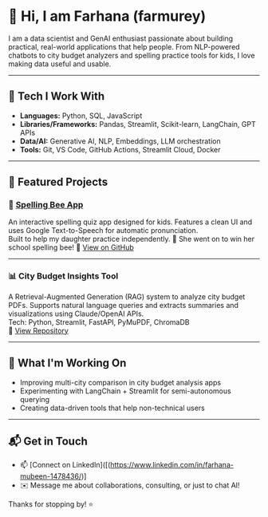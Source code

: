 # 👋 Hi, I am Farhana (farmurey)

I am a data scientist and GenAI enthusiast passionate about building practical, real-world applications that help people. From NLP-powered chatbots to city budget analyzers and spelling practice tools for kids, I love making data useful and usable.

---

## 🔧 Tech I Work With

- **Languages:** Python, SQL, JavaScript
- **Libraries/Frameworks:** Pandas, Streamlit, Scikit-learn, LangChain, GPT APIs
- **Data/AI:** Generative AI, NLP, Embeddings, LLM orchestration
- **Tools:** Git, VS Code, GitHub Actions, Streamlit Cloud, Docker 

---

## 🚀 Featured Projects

### 🐝 [Spelling Bee App](https://spelling-bee-app.streamlit.app/)
An interactive spelling quiz app designed for kids. Features a clean UI and uses Google Text-to-Speech for automatic pronunciation.  
Built to help my daughter practice independently. 🎉 She went on to win her school spelling bee!
🔗 [View on GitHub](https://github.com/farmurey/Custom_spelling_bee)

---

### 📊 City Budget Insights Tool 
A Retrieval-Augmented Generation (RAG) system to analyze city budget PDFs. Supports natural language queries and extracts summaries and visualizations using Claude/OpenAI APIs.  
Tech: Python, Streamlit, FastAPI, PyMuPDF, ChromaDB  
🔗 [View Repository](https://github.com/farmurey/CityBudget_RAG)

---

## 🎯 What I'm Working On

- Improving multi-city comparison in city budget analysis apps
- Experimenting with LangChain + Streamlit for semi-autonomous querying
- Creating data-driven tools that help non-technical users

---

## 📬 Get in Touch

- 📫 [Connect on LinkedIn]([(https://www.linkedin.com/in/farhana-mubeen-1478436/)]
- ✉️ Message me about collaborations, consulting, or just to chat AI!

Thanks for stopping by! ⭐

